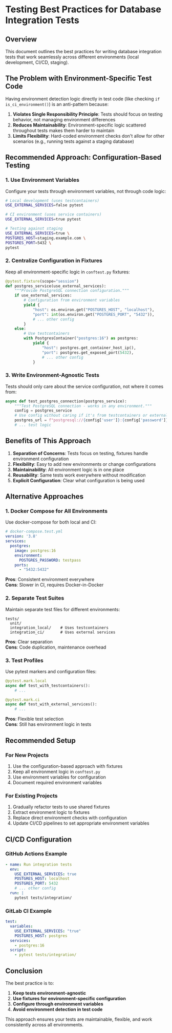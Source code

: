# Testing Best Practices for Database Integration Tests

## Overview

This document outlines the best practices for writing database integration tests that work seamlessly across different environments (local development, CI/CD, staging).

## The Problem with Environment-Specific Test Code

Having environment detection logic directly in test code (like checking `if is_ci_environment()`) is an anti-pattern because:

1. **Violates Single Responsibility Principle**: Tests should focus on testing behavior, not managing environment differences
2. **Reduces Maintainability**: Environment-specific logic scattered throughout tests makes them harder to maintain
3. **Limits Flexibility**: Hard-coded environment checks don't allow for other scenarios (e.g., running tests against a staging database)

## Recommended Approach: Configuration-Based Testing

### 1. Use Environment Variables

Configure your tests through environment variables, not through code logic:

```bash
# Local development (uses testcontainers)
USE_EXTERNAL_SERVICES=false pytest

# CI environment (uses service containers)
USE_EXTERNAL_SERVICES=true pytest

# Testing against staging
USE_EXTERNAL_SERVICES=true \
POSTGRES_HOST=staging.example.com \
POSTGRES_PORT=5432 \
pytest
```

### 2. Centralize Configuration in Fixtures

Keep all environment-specific logic in `conftest.py` fixtures:

```python
@pytest.fixture(scope="session")
def postgres_service(use_external_services):
    """Provide PostgreSQL connection configuration."""
    if use_external_services:
        # Configuration from environment variables
        yield {
            "host": os.environ.get("POSTGRES_HOST", "localhost"),
            "port": int(os.environ.get("POSTGRES_PORT", "5432")),
            # ... other config
        }
    else:
        # Use testcontainers
        with PostgresContainer("postgres:16") as postgres:
            yield {
                "host": postgres.get_container_host_ip(),
                "port": postgres.get_exposed_port(5432),
                # ... other config
            }
```

### 3. Write Environment-Agnostic Tests

Tests should only care about the service configuration, not where it comes from:

```python
async def test_postgres_connection(postgres_service):
    """Test PostgreSQL connection - works in any environment."""
    config = postgres_service
    # Use config without caring if it's from testcontainers or external service
    postgres_url = f"postgresql://{config['user']}:{config['password']}@{config['host']}:{config['port']}/{config['database']}"
    # ... test logic
```

## Benefits of This Approach

1. **Separation of Concerns**: Tests focus on testing, fixtures handle environment configuration
2. **Flexibility**: Easy to add new environments or change configurations
3. **Maintainability**: All environment logic is in one place
4. **Reusability**: Same tests work everywhere without modification
5. **Explicit Configuration**: Clear what configuration is being used

## Alternative Approaches

### 1. Docker Compose for All Environments

Use docker-compose for both local and CI:

```yaml
# docker-compose.test.yml
version: '3.8'
services:
  postgres:
    image: postgres:16
    environment:
      POSTGRES_PASSWORD: testpass
    ports:
      - "5432:5432"
```

**Pros**: Consistent environment everywhere  
**Cons**: Slower in CI, requires Docker-in-Docker

### 2. Separate Test Suites

Maintain separate test files for different environments:

```
tests/
  unit/
  integration_local/    # Uses testcontainers
  integration_ci/       # Uses external services
```

**Pros**: Clear separation  
**Cons**: Code duplication, maintenance overhead

### 3. Test Profiles

Use pytest markers and configuration files:

```python
@pytest.mark.local
async def test_with_testcontainers():
    # ...

@pytest.mark.ci
async def test_with_external_services():
    # ...
```

**Pros**: Flexible test selection  
**Cons**: Still has environment logic in tests

## Recommended Setup

### For New Projects

1. Use the configuration-based approach with fixtures
2. Keep all environment logic in `conftest.py`
3. Use environment variables for configuration
4. Document required environment variables

### For Existing Projects

1. Gradually refactor tests to use shared fixtures
2. Extract environment logic to fixtures
3. Replace direct environment checks with configuration
4. Update CI/CD pipelines to set appropriate environment variables

## CI/CD Configuration

### GitHub Actions Example

```yaml
- name: Run integration tests
  env:
    USE_EXTERNAL_SERVICES: true
    POSTGRES_HOST: localhost
    POSTGRES_PORT: 5432
    # ... other config
  run: |
    pytest tests/integration/
```

### GitLab CI Example

```yaml
test:
  variables:
    USE_EXTERNAL_SERVICES: "true"
    POSTGRES_HOST: postgres
  services:
    - postgres:16
  script:
    - pytest tests/integration/
```

## Conclusion

The best practice is to:

1. **Keep tests environment-agnostic**
2. **Use fixtures for environment-specific configuration**
3. **Configure through environment variables**
4. **Avoid environment detection in test code**

This approach ensures your tests are maintainable, flexible, and work consistently across all environments.